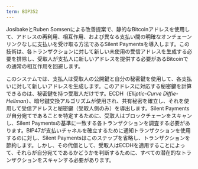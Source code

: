 ```yaml
---
term: BIP352
---
```


JosibakeとRuben Somsenによる改善提案で、静的なBitcoinアドレスを使用して、アドレスの再利用、相互作用、および異なる支払い間の明確なオンチェーンリンクなしに支払いを受け取る方法であるSilent Paymentsを導入します。この技術は、各トランザクションに対して新しい未使用の受信アドレスを生成する必要を排除し、受取人が支払人に新しいアドレスを提供する必要があるBitcoinでの通常の相互作用を回避します。

このシステムでは、支払人は受取人の公開鍵と自分の秘密鍵を使用して、各支払いに対して新しいアドレスを生成します。このアドレスに対応する秘密鍵を計算できるのは、秘密鍵を持つ受取人だけです。ECDH（*Elliptic-Curve Diffie-Hellman*）、暗号鍵交換アルゴリズムが使用され、共有秘密を確立し、それを使用して受信アドレスと秘密鍵（受取人側のみ）を導出します。Silent Paymentsが自分宛てであることを特定するために、受取人はブロックチェーンをスキャンし、Silent Paymentsの基準に一致する各トランザクションを調査する必要があります。BIP47が支払いチャネルを確立するために通知トランザクションを使用するのに対し、Silent Paymentsはこのステップを省略し、トランザクションを節約します。しかし、その代償として、受取人はECDHを適用することによって、それらが自分宛てであるかどうかを判断するために、すべての潜在的なトランザクションをスキャンする必要があります。